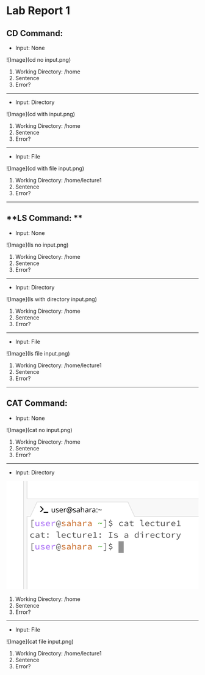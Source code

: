 # Lab Report 1

**CD Command:**
---
- Input: None
  
![Image](cd no input.png)

1. Working Directory: /home
2. Sentence
3. Error?
   
---
- Input: Directory
  
![Image](cd with input.png)

1. Working Directory: /home
2. Sentence
3. Error?
   
---
- Input: File
  
![Image](cd with file input.png)

1. Working Directory: /home/lecture1
2. Sentence
3. Error?
   
---

**LS Command: **
---
- Input: None
  
![Image](ls no input.png)

1. Working Directory: /home
2. Sentence
3. Error?
   
---
- Input: Directory
  
![Image](ls with directory input.png)

1. Working Directory: /home
2. Sentence
3. Error?
   
---
- Input: File
  
![Image](ls file input.png)

1. Working Directory: /home/lecture1
2. Sentence
3. Error?
   
---

**CAT Command:**
---
- Input: None
  
![Image](cat no input.png)

1. Working Directory: /home
2. Sentence
3. Error?
   
---
- Input: Directory
  
![Image](cat_directory.png)

1. Working Directory: /home
2. Sentence
3. Error?
   
---
- Input: File
  
![Image](cat file input.png)

1. Working Directory: /home/lecture1
2. Sentence
3. Error?
